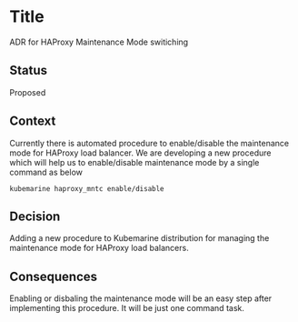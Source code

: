 # Title
ADR for HAProxy Maintenance Mode switiching
## Status

Proposed

## Context

Currently there is automated procedure to enable/disable the maintenance mode for HAProxy load balancer.
We are developing a new procedure which will help us to enable/disable maintenance mode by a single command as below

```
kubemarine haproxy_mntc enable/disable
```

## Decision

Adding a new procedure to Kubemarine distribution for managing the maintenance mode for HAProxy load balancers.

## Consequences

Enabling or disbaling the maintenance mode will be an easy step after implementing this procedure.
It will be just one command task.
